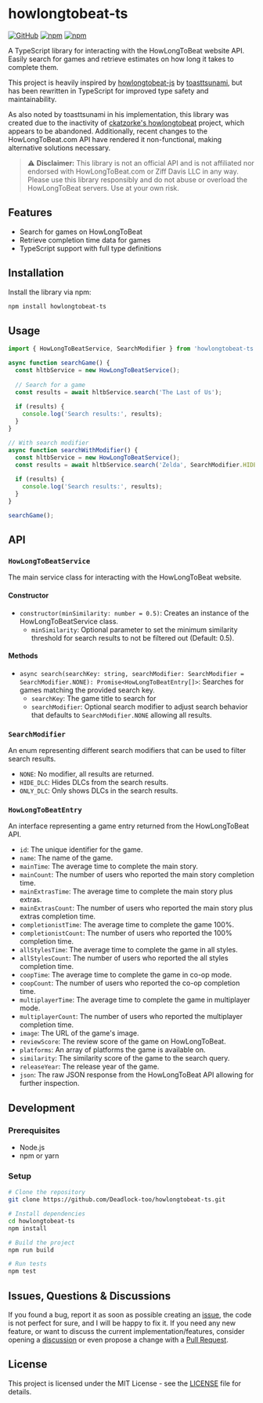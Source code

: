 # howlongtobeat-ts
[![GitHub](https://img.shields.io/github/license/Deadlock-too/howlongtobeat-ts)](https://github.com/Deadlock-too/howlongtobeat-ts)
[![npm](https://img.shields.io/npm/v/howlongtobeat-ts)](https://www.npmjs.com/package/howlongtobeat-ts)
[![npm](https://img.shields.io/npm/dt/howlongtobeat-ts)](https://www.npmjs.com/package/howlongtobeat-ts)

A TypeScript library for interacting with the HowLongToBeat website API. Easily search for games and retrieve estimates on how long it takes to complete them.

This project is heavily inspired by [howlongtobeat-js](https://github.com/toasttsunami/hltb-js/) by [toasttsunami](https://github.com/toasttsunami), but has been rewritten in TypeScript for improved type safety and maintainability.

As also noted by toasttsunami in his implementation, this library was created due to the inactivity of [ckatzorke's howlongtobeat](https://github.com/ckatzorke/howlongtobeat) project, which appears to be abandoned. Additionally, recent changes to the HowLongToBeat.com API have rendered it non-functional, making alternative solutions necessary.

> ⚠️ **Disclaimer:** This library is not an official API and is not affiliated nor endorsed with HowLongToBeat.com or Ziff Davis LLC
> in any way. Please use this library responsibly and do not abuse or overload the HowLongToBeat servers. Use at your own risk.

## Features

- Search for games on HowLongToBeat
- Retrieve completion time data for games
- TypeScript support with full type definitions

## Installation

Install the library via npm:
```bash
npm install howlongtobeat-ts
```

## Usage

```typescript
import { HowLongToBeatService, SearchModifier } from 'howlongtobeat-ts';

async function searchGame() {
  const hltbService = new HowLongToBeatService();
  
  // Search for a game
  const results = await hltbService.search('The Last of Us');
  
  if (results) {
    console.log('Search results:', results);
  }
}

// With search modifier
async function searchWithModifier() {
  const hltbService = new HowLongToBeatService();
  const results = await hltbService.search('Zelda', SearchModifier.HIDE_DLC);
  
  if (results) {
    console.log('Search results:', results);
  }
}

searchGame();
```

## API

### `HowLongToBeatService`

The main service class for interacting with the HowLongToBeat website.

#### Constructor

- `constructor(minSimilarity: number = 0.5)`: Creates an instance of the HowLongToBeatService class.
    - `minSimilarity`: Optional parameter to set the minimum similarity threshold for search results to not be filtered out (Default: 0.5).

#### Methods

- `async search(searchKey: string, searchModifier: SearchModifier = SearchModifier.NONE): Promise<HowLongToBeatEntry[]>`: Searches for games matching the provided search key.
    - `searchKey`: The game title to search for
    - `searchModifier`: Optional search modifier to adjust search behavior that defaults to `SearchModifier.NONE` allowing all results.

### `SearchModifier`
An enum representing different search modifiers that can be used to filter search results.
- `NONE`: No modifier, all results are returned.
- `HIDE_DLC`: Hides DLCs from the search results.
- `ONLY_DLC`: Only shows DLCs in the search results.

### `HowLongToBeatEntry`
An interface representing a game entry returned from the HowLongToBeat API.
- `id`: The unique identifier for the game.
- `name`: The name of the game.
- `mainTime`: The average time to complete the main story.
- `mainCount`: The number of users who reported the main story completion time.
- `mainExtrasTime`: The average time to complete the main story plus extras.
- `mainExtrasCount`: The number of users who reported the main story plus extras completion time.
- `completionistTime`: The average time to complete the game 100%.
- `completionistCount`: The number of users who reported the 100% completion time.
- `allStylesTime`: The average time to complete the game in all styles.
- `allStylesCount`: The number of users who reported the all styles completion time.
- `coopTime`: The average time to complete the game in co-op mode.
- `coopCount`: The number of users who reported the co-op completion time.
- `multiplayerTime`: The average time to complete the game in multiplayer mode.
- `multiplayerCount`: The number of users who reported the multiplayer completion time.
- `image`: The URL of the game's image.
- `reviewScore`: The review score of the game on HowLongToBeat.
- `platforms`: An array of platforms the game is available on.
- `similarity`: The similarity score of the game to the search query.
- `releaseYear`: The release year of the game.
- `json`: The raw JSON response from the HowLongToBeat API allowing for further inspection. 

## Development

### Prerequisites

- Node.js
- npm or yarn

### Setup

```bash
# Clone the repository
git clone https://github.com/Deadlock-too/howlongtobeat-ts.git

# Install dependencies
cd howlongtobeat-ts
npm install

# Build the project
npm run build

# Run tests
npm test
```

## Issues, Questions & Discussions
If you found a bug, report it as soon as possible creating an [issue](https://github.com/Deadlock-too/howlongtobeat-ts/issues/new), the code is not perfect for sure, and I will be happy to fix it.
If you need any new feature, or want to discuss the current implementation/features, consider opening a [discussion](https://github.com/Deadlock-too/howlongtobeat-ts/discussions/) or even propose a change with a [Pull Request](https://github.com/Deadlock-too/howlongtobeat-ts/pulls).

## License
This project is licensed under the MIT License - see the <a href="https://github.com/Deadlock-too/howlongtobeat-ts/blob/main/LICENSE" target="_blank">LICENSE</a> file for details.
